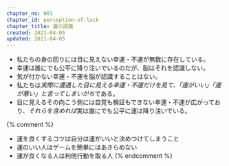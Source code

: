 ```yaml
---
chapter_no: 001
chapter_id: perception-of-luck
chapter_title: 運の認識
created: 2021-04-05
updated: 2021-04-05
---
```

- 私たちの身の回りには目に見えない幸運・不運が無数に存在している。
- 幸運は誰にでも公平に降り注いでいるのだが、脳はそれを認識しない。
- 気が付かない幸運・不運を脳が認識することはない。
- 私たちは*実際に遭遇した目に見える幸運・不運だけを見て、「運がいい」「運が悪い」と言ってしまいがち*である。
- 目に見えるその向こう側には自覚も検証もできない幸運・不運が広がっており、*それらを含めれば*実は誰にでも公平に運は降り注いでいる。

{% comment %}
- 運を良くするコツは自分は運がいいと決めつけてしまうこと
- 運のいい人はゲームを簡単にはあきらめない
- 運が良くなる人は利他行動を取る人
{% endcomment %}
